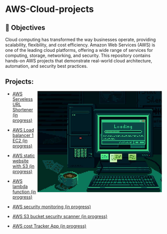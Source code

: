 # AWS-Cloud-projects

## 🎯 Objectives
Cloud computing has transformed the way businesses operate, providing scalability, flexibility, and cost efficiency. Amazon Web Services (AWS) is one of the leading cloud platforms, offering a wide range of services for computing, storage, networking, and security. This repository contains hands-on AWS projects that demonstrate real-world cloud architecture, automation, and security best practices.

## Projects:

<img align="right" alt="Coding" width="400" src="https://github.com/Juniorklb/Juniorklb/blob/662692f737cc8f550da799d48190446b55a68900/Working%20hard.jpeg">

- <a href="https://github.com/Juniorklb/AWS-Serverless-URL-Shortener">AWS Serveless URL Shortener (in progress)</a>

- <a href="https://github.com/Juniorklb/Create-a-Load-Balancer-for-a-single-EC2-instance">AWS Load balancer 1 EC2 (in progress)</a>

- <a href="https://github.com/Juniorklb/Static-website-S3-">AWS static website with S3 (in progress)</a>

- <a href="https://github.com/Juniorklb/Lambda-function-returning-JSON"> AWS lambda function (in progress)</a>

- <a href="https://github.com/Juniorklb/AWS-Security-Monitoring-Dashboard"> AWS security monitoring (in progress)</a>

- <a href="https://github.com/Juniorklb/S3-Bucket-Security-Scanner">AWS S3 bucket security scanner (in progress)</a>

- <a href="https://github.com/Juniorklb/AWS-Cost-Tracker-App">AWS cost Tracker App (in progress)</a>
